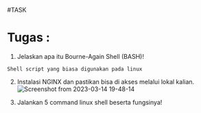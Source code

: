 #TASK

<h1>Tugas :</h1>

1. Jelaskan apa itu Bourne-Again Shell (BASH)!

```
Shell script yang biasa digunakan pada linux 
```

2. Instalasi NGINX dan pastikan bisa di akses melalui lokal kalian.
![Screenshot from 2023-03-14 19-48-14](https://user-images.githubusercontent.com/84585203/225005696-e2085ad9-fb9b-4028-b49b-877471d2244b.png)

3. Jalankan 5 command linux shell beserta fungsinya!
```

```
